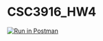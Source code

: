 # CSC3916_HW4

[![Run in Postman](https://run.pstmn.io/button.svg)](https://app.getpostman.com/run-collection/f88906b4ccab887f53b7?action=collection%2Fimport)